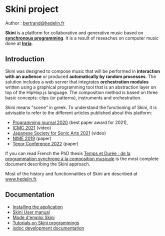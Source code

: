 
# Skini project

Author : <bertrand@hedelin.fr>

**Skini** is a platform for collaborative and generative music based on **[synchronous programming](https://github.com/manuel-serrano/hiphop)**.
It is a result of reseaches on computer music done at **[Inria](www.inria.fr)**.

Introduction
------------
Skini was designed to compose music that will be performed in **interaction with an audience** or produced **automatically by random processes**. The solution includes a web server that integrates **orchestration modules** written using a graphical programming tool that is an abstraction layer on top of the HipHop.js language. The composition method is based on three basic concepts: clips (or patterns), instruments and orchestration.

Skini means "scene" in greek. To understand the functioning of Skini, it is advisable to refer to the different articles published about this platform:
* [Programming journal 2020](https://programming-journal.org/2021/5/2/) (best paper award for 2021), 
* [ICMC 2021](https://www.youtube.com/watch?v=fYu9Cp8veaE) (video)
* [Japanese Society for Sonic Arts 2021](https://www.youtube.com/watch?v=r8eSzy0ZlrA&t=2s) (video)
* [NIME 2019](https://zenodo.org/record/3672870#.Y3YBdnbMJPY) (paper)
* [Tenor Conference 2022](https://tenor2022.prism.cnrs.fr/templates/ProceedingsTENOR2022.pdf) (paper)

 If you can read French the PhD thesis [Temps et Durée : de la programmation synchrone à la composition musicale](https://hal.inria.fr/tel-03135288/) is the most complete document describing the Skini approach.

Most of the history and functionnalities of Skini are described at www.hedelin.fr.

Documentation
-------------

* [Installing the application](https://github.com/BertrandHedelin/Skini/blob/master/doc/quickstart.pdf)
* [Skini User manual](https://github.com/BertrandHedelin/Skini/blob/master/doc/User%20Manual%20Skini%20Node.pdf)
* [Mode d'emploi Skini](https://github.com/BertrandHedelin/Skini/blob/master/doc/Mode%20d'emploi%20Skini%20Node.pdf)
* [Tutorials on Skini programmings](https://github.com/BertrandHedelin/Skini/blob/master/doc/Tuto%20Skini.pdf)
* [jsdoc development documentation](https://github.com/BertrandHedelin/Skini/blob/master/jsdoc/index.html)
